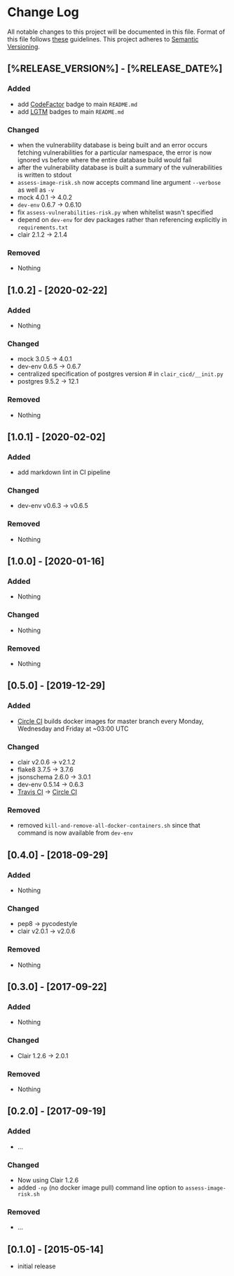 # Change Log

All notable changes to this project will be documented in this file.
Format of this file follows [these](http://keepachangelog.com/) guidelines.
This project adheres to [Semantic Versioning](http://semver.org/).

## [%RELEASE_VERSION%] - [%RELEASE_DATE%]

### Added

* add [CodeFactor](https://www.codefactor.io/) badge to main ```README.md```
* add [LGTM](https://lgtm.com) badges to main ```README.md```

### Changed

* when the vulnerability database is being built and an error occurs fetching
  vulnerabilities for a particular namespace, the error is now ignored vs before
  where the entire database build would fail
* after the vulnerability database is built a summary of the vulnerabilities
  is written to stdout
* ```assess-image-risk.sh``` now accepts command line argument ```--verbose``` as well as ```-v```
* mock 4.0.1 -> 4.0.2
* ```dev-env``` 0.6.7 -> 0.6.10
* fix ```assess-vulnerabilities-risk.py``` when whitelist wasn't specified
* depend on ```dev-env``` for dev packages rather than referencing explicitly in ```requirements.txt```
* clair 2.1.2 -> 2.1.4

### Removed

* Nothing

## [1.0.2] - [2020-02-22]

### Added

* Nothing

### Changed

* mock 3.0.5 -> 4.0.1
* dev-env 0.6.5 -> 0.6.7
* centralized specification of postgres version # in ```clair_cicd/__init.py```
* postgres 9.5.2 -> 12.1

### Removed

* Nothing

## [1.0.1] - [2020-02-02]

### Added

* add markdown lint in CI pipeline

### Changed

* dev-env v0.6.3 -> v0.6.5

### Removed

* Nothing

## [1.0.0] - [2020-01-16]

### Added

* Nothing

### Changed

* Nothing

### Removed

* Nothing

## [0.5.0] - [2019-12-29]

### Added

* [Circle CI](https://circleci.com/) builds docker images for master branch
  every Monday, Wednesday and Friday at ~03:00 UTC

### Changed

* clair v2.0.6 -> v2.1.2
* flake8 3.7.5 -> 3.7.6
* jsonschema 2.6.0 -> 3.0.1
* dev-env 0.5.14 -> 0.6.3
* [Travis CI](https://travis-ci.org/) -> [Circle CI](https://circleci.com/)

### Removed

* removed ```kill-and-remove-all-docker-containers.sh``` since that command is now available from ```dev-env```

## [0.4.0] - [2018-09-29]

### Added

* Nothing

### Changed

* pep8 -> pycodestyle
* clair v2.0.1 -> v2.0.6

### Removed

* Nothing

## [0.3.0] - [2017-09-22]

### Added

* Nothing

### Changed

* Clair 1.2.6 -> 2.0.1

### Removed

* Nothing

## [0.2.0] - [2017-09-19]

### Added

* ...

### Changed

* Now using Clair 1.2.6
* added ```-np``` (no docker image pull) command line option to ```assess-image-risk.sh```

### Removed

* ...

## [0.1.0] - [2015-05-14]

* initial release
